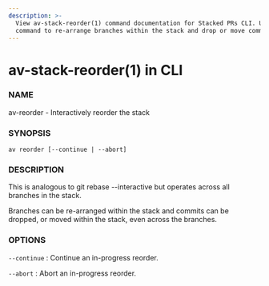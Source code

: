 ```yaml
---
description: >-
  View av-stack-reorder(1) command documentation for Stacked PRs CLI. Use the
  command to re-arrange branches within the stack and drop or move commits.
---
```


# av-stack-reorder(1) in CLI

### NAME

av-reorder - Interactively reorder the stack

### SYNOPSIS

```synopsis
av reorder [--continue | --abort]
```

### DESCRIPTION

This is analogous to git rebase --interactive but operates across all branches in the stack.

Branches can be re-arranged within the stack and commits can be dropped, or moved within the stack, even across the branches.

### OPTIONS

`--continue` : Continue an in-progress reorder.

`--abort` : Abort an in-progress reorder.
